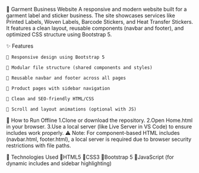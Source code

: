 🧵 Garment Business Website
A responsive and modern website built for a garment label and sticker business. The site showcases services like Printed Labels, Woven Labels, Barcode Stickers, and Heat Transfer Stickers. It features a clean layout, reusable components (navbar and footer), and optimized CSS structure using Bootstrap 5.



✨ Features

    🔹 Responsive design using Bootstrap 5
    
    🔹 Modular file structure (shared components and styles)
    
    🔹 Reusable navbar and footer across all pages
    
    🔹 Product pages with sidebar navigation
    
    🔹 Clean and SEO-friendly HTML/CSS
    
    🔹 Scroll and layout animations (optional with JS)


🚀 How to Run Offline
      1.Clone or download the repository.
      2.Open Home.html in your browser.
      3.Use a local server (like Live Server in VS Code) to ensure includes work properly.
⚠️ Note: For component-based HTML includes (navbar.html, footer.html), a local server is required due to browser security restrictions with file paths.


🔧 Technologies Used
      🔹HTML5
      🔹CSS3
      🔹Bootstrap 5
      🔹JavaScript (for dynamic includes and sidebar highlighting)



